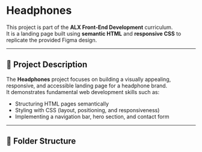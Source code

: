 # Headphones

This project is part of the **ALX Front-End Development** curriculum.  
It is a landing page built using **semantic HTML** and **responsive CSS** to replicate the provided Figma design.

---

## 📖 Project Description

The **Headphones** project focuses on building a visually appealing, responsive, and accessible landing page for a headphone brand.  
It demonstrates fundamental web development skills such as:
- Structuring HTML pages semantically  
- Styling with CSS (layout, positioning, and responsiveness)  
- Implementing a navigation bar, hero section, and contact form  

---

## 🧱 Folder Structure
